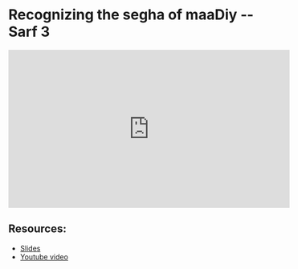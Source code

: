 # Recognizing the segha of maaDiy --  Sarf 3

<iframe width="560" height="315" src="https://www.youtube-nocookie.com/embed/g45QuqDzMfY?start=0" frameborder="0" allow="accelerometer; autoplay; encrypted-media; gyroscope; picture-in-picture" allowfullscreen="allowfullscreen"></iframe><BR>



## Resources:
- [Slides](https://github.com/arshare/resources_balagha_pdfs)
- [Youtube video](https://www.youtube.com/watch?v=g45QuqDzMfY&list=PLzn0qdi6JpdvWf0IDGNfaiM-okPqDuQoc&index=$INDEX)
